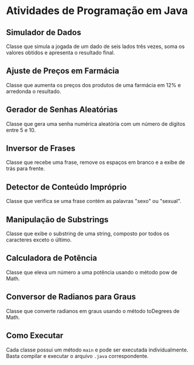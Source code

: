 # Atividades de Programação em Java

## Simulador de Dados
Classe que simula a jogada de um dado de seis lados três vezes, soma os valores obtidos e apresenta o resultado final.

## Ajuste de Preços em Farmácia
Classe que aumenta os preços dos produtos de uma farmácia em 12% e arredonda o resultado.

## Gerador de Senhas Aleatórias
Classe que gera uma senha numérica aleatória com um número de dígitos entre 5 e 10.

## Inversor de Frases
Classe que recebe uma frase, remove os espaços em branco e a exibe de trás para frente.

## Detector de Conteúdo Impróprio
Classe que verifica se uma frase contém as palavras "sexo" ou "sexual".

## Manipulação de Substrings
Classe que exibe o substring de uma string, composto por todos os caracteres exceto o último.

## Calculadora de Potência
Classe que eleva um número a uma potência usando o método pow de Math.

## Conversor de Radianos para Graus
Classe que converte radianos em graus usando o método toDegrees de Math.

## Como Executar
Cada classe possui um método `main` e pode ser executada individualmente. Basta compilar e executar o arquivo `.java` correspondente.
